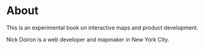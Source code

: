 # About

This is an experimental book on interactive maps and product development.

Nick Doiron is a web developer and mapmaker in New York City.

